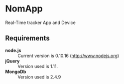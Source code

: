 NomApp
======

Real-Time tracker App and Device


<h2>Requirements</h2>


<dl>

<dt><strong>node.js</strong></dt>
<dd>Current version is 0.10.16 (<a href='http://nodejs.org/'>http://www.nodejs.org</a>)</dd>


<dt><strong>jQuery</strong></dt>
<dd>Version used is 1.11.</dd>

<dt><strong>MongoDb</strong></dt>
<dd>Version used is 2.4.9</dd>

